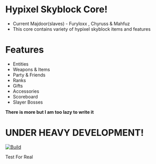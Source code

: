 # Hypixel Skyblock Core!
- Current Majdoor(slaves) - Furyloxx , Chyruss & Mahfuz
- This core contains variety of hypixel skyblock items and features
# Features 
- Entities 
- Weapons & Items
- Party & Friends
- Ranks
- Gifts
- Accessories
- Scoreboard
- Slayer Bosses

**There is more but I am too lazy to write it**
# UNDER HEAVY DEVELOPMENT!

[![Build](https://github.com/dumbo-the-developer/GodSpunkySkyblockCore/actions/workflows/maven.yml/badge.svg)](https://github.com/dumbo-the-developer/GodSpunkySkyblockCore/actions/workflows/maven.yml)

Test For Real
